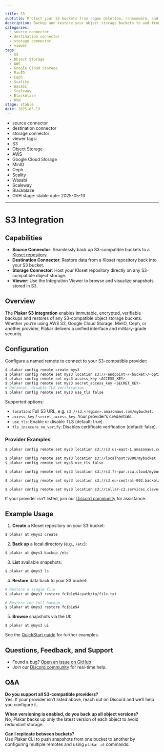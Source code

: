 ```yaml
---

title: S3
subtitle: Protect your S3 buckets from rogue deletion, ransomware, and silent corruption
description: Backup and restore your object storage buckets to and from any S3-compatible service, and host your Kloset repository on S3.
categories:
  - source connector
  - destination connector
  - storage connector
  - viewer
tags:
  - S3
  - Object Storage
  - AWS
  - Google Cloud Storage
  - MinIO
  - Ceph
  - Scality
  - Wasabi
  - Scaleway
  - Blackblaze
  - OVH
stage: stable
date: 2025-05-13
---
```



- source connector
- destination connector
- storage connector
- viewer tags:
- S3
- Object Storage
- AWS
- Google Cloud Storage
- MinIO
- Ceph
- Scality
- Wasabi
- Scaleway
- Blackblaze
- OVH stage: stable date: 2025-05-13

---

# S3 Integration

## Capabilities

- **Source Connector**: Seamlessly back up S3-compatible buckets to a [Kloset repository](/posts/2025-04-29/kloset-the-immutable-data-store/).
- **Destination Connector**: Restore data from a Kloset repository back into your S3 bucket.
- **Storage Connector**: Host your Kloset repository directly on any S3-compatible object storage.
- **Viewer**: Use the Integration Viewer to browse and visualize snapshots stored in S3.

## Overview

The **Plakar S3 integration** enables immutable, encrypted, verifiable backups and restores of any S3-compatible object storage buckets. Whether you’re using AWS S3, Google Cloud Storage, MinIO, Ceph, or another provider, Plakar delivers a unified interface and military-grade security.

## Configuration

Configure a named remote to connect to your S3-compatible provider:

```bash
$ plakar config remote create mys3
$ plakar config remote set mys3 location s3://<endpoint>/<bucket>/<optional_path>
$ plakar config remote set mys3 access_key <ACCESS_KEY>
$ plakar config remote set mys3 secret_access_key <SECRET_KEY>
# Optional: disable TLS verification
$ plakar config remote set mys3 use_tls false
```

Supported options:

- `location`: Full S3 URL, e.g. `s3://s3.<region>.amazonaws.com/mybucket`.
- `access_key` / `secret_access_key`: Your provider’s credentials.
- `use_tls`: Enable or disable TLS (default: true).
- `tls_insecure_no_verify`: Disables certificate verification (default: false).

### Provider Examples

```bash
$ plakar config remote set mys3 location s3://s3.us-east-1.amazonaws.com/mybucket
```

```bash
$ plakar config remote set mys3 location s3://localhost:9000/mybucket
$ plakar config remote set mys3 use_tls false
```

```bash
$ plakar config remote set mys3 location s3://s3.fr-par.scw.cloud/mybucket
```

```bash
$ plakar config remote set mys3 location s3://s3.eu-central-003.backblazeb2.com/mybucket
```

```bash
$ plakar config remote set mys3 location s3://cellar-c2.services.clever-cloud.com/mybucket
```

If your provider isn’t listed, join our [Discord community](https://discord.gg/uuegtnF2Q5) for assistance.

## Example Usage

1. **Create** a Kloset repository on your S3 bucket:

```bash
$ plakar at @mys3 create
```

2. **Back up** a local directory (e.g., `/etc`):

```bash
$ plakar at @mys3 backup /etc
```

3. **List** available snapshots:

```bash
$ plakar at @mys3 ls
```

4. **Restore** data back to your S3 bucket:

```bash
# Restore a single file
$ plakar at @mys3 restore fc1b1e94:path/to/file.txt

# Restore the full backup
$ plakar at @mys3 restore fc1b1e94
```

5. **Browse** snapshots via the UI:

```bash
$ plakar at @mys3 ui
```

See the [QuickStart guide](https://docs.plakar.io/en/quickstart/index.html) for further examples.

## Questions, Feedback, and Support

- Found a bug? [Open an issue on GitHub](https://github.com/PlakarKorp/plakar/issues/new?title=Bug%20report%20on%20S3%20integration\&body=Please%20provide%20a%20detailed%20description%20of%20the%20issue.%0A%0A**Plakar%20version**)
- Join our [Discord community](https://discord.gg/uuegtnF2Q5) for real-time help.

## Q&A

**Do you support all S3-compatible providers?**\
Yes. If your provider isn’t listed above, reach out on Discord and we’ll help you configure it.

**When versioning is enabled, do you back up all object versions?**\
No, Plakar backs up only the latest version of each object to avoid redundant storage.

**Can I replicate between buckets?**\
Use Plakar CLI to push snapshots from one bucket to another by configuring multiple remotes and using `plakar at` commands.

